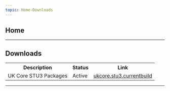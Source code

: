 ```yaml
---
topic: Home-Downloads
---
```

## Home 

---

## Downloads

<table title="Download List" class="assets">
<tr>
<th>Description</th>
<th>Status</th>
<th>Link</th>
</tr>
<tr>
<td>UK Core STU3 Packages</td>
<td>Active</td>
<td><a href="https://simplifier.net/packages/fhir.r4.ukcore.stu3.currentbuild" target="_blank" class="external">ukcore.stu3.currentbuild</a></td>
</tr>

</table>

---

